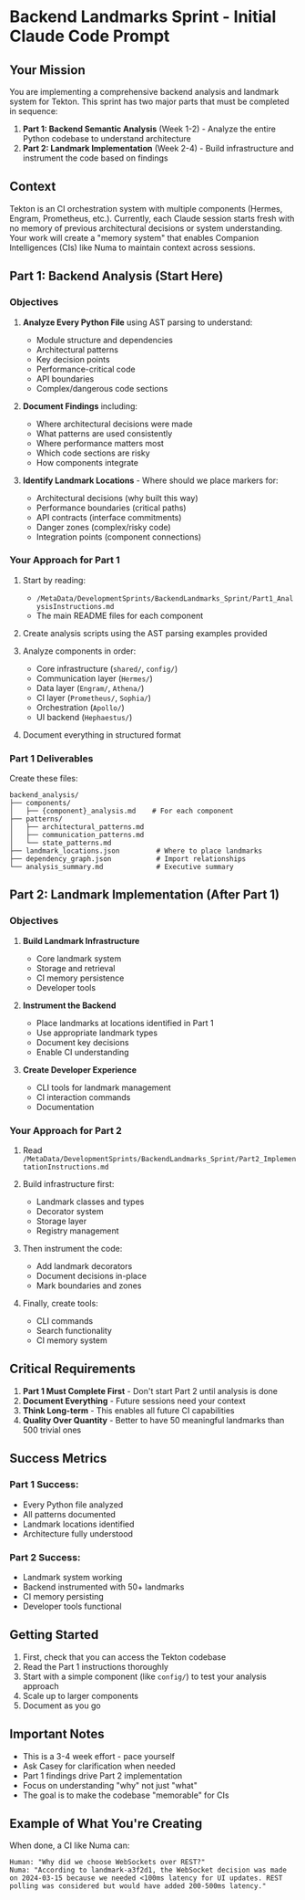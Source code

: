 # Backend Landmarks Sprint - Initial Claude Code Prompt

## Your Mission

You are implementing a comprehensive backend analysis and landmark system for Tekton. This sprint has two major parts that must be completed in sequence:

1. **Part 1: Backend Semantic Analysis** (Week 1-2) - Analyze the entire Python codebase to understand architecture
2. **Part 2: Landmark Implementation** (Week 2-4) - Build infrastructure and instrument the code based on findings

## Context

Tekton is an CI orchestration system with multiple components (Hermes, Engram, Prometheus, etc.). Currently, each Claude session starts fresh with no memory of previous architectural decisions or system understanding. Your work will create a "memory system" that enables Companion Intelligences (CIs) like Numa to maintain context across sessions.

## Part 1: Backend Analysis (Start Here)

### Objectives

1. **Analyze Every Python File** using AST parsing to understand:
   - Module structure and dependencies
   - Architectural patterns
   - Key decision points
   - Performance-critical code
   - API boundaries
   - Complex/dangerous code sections

2. **Document Findings** including:
   - Where architectural decisions were made
   - What patterns are used consistently
   - Where performance matters most
   - Which code sections are risky
   - How components integrate

3. **Identify Landmark Locations** - Where should we place markers for:
   - Architectural decisions (why built this way)
   - Performance boundaries (critical paths)
   - API contracts (interface commitments)
   - Danger zones (complex/risky code)
   - Integration points (component connections)

### Your Approach for Part 1

1. Start by reading:
   - `/MetaData/DevelopmentSprints/BackendLandmarks_Sprint/Part1_AnalysisInstructions.md`
   - The main README files for each component

2. Create analysis scripts using the AST parsing examples provided

3. Analyze components in order:
   - Core infrastructure (`shared/`, `config/`)
   - Communication layer (`Hermes/`)
   - Data layer (`Engram/`, `Athena/`)
   - CI layer (`Prometheus/`, `Sophia/`)
   - Orchestration (`Apollo/`)
   - UI backend (`Hephaestus/`)

4. Document everything in structured format

### Part 1 Deliverables

Create these files:
```
backend_analysis/
├── components/
│   ├── {component}_analysis.md    # For each component
├── patterns/
│   ├── architectural_patterns.md
│   ├── communication_patterns.md
│   └── state_patterns.md
├── landmark_locations.json         # Where to place landmarks
├── dependency_graph.json           # Import relationships
└── analysis_summary.md             # Executive summary
```

## Part 2: Landmark Implementation (After Part 1)

### Objectives

1. **Build Landmark Infrastructure**
   - Core landmark system
   - Storage and retrieval
   - CI memory persistence
   - Developer tools

2. **Instrument the Backend**
   - Place landmarks at locations identified in Part 1
   - Use appropriate landmark types
   - Document key decisions
   - Enable CI understanding

3. **Create Developer Experience**
   - CLI tools for landmark management
   - CI interaction commands
   - Documentation

### Your Approach for Part 2

1. Read `/MetaData/DevelopmentSprints/BackendLandmarks_Sprint/Part2_ImplementationInstructions.md`

2. Build infrastructure first:
   - Landmark classes and types
   - Decorator system
   - Storage layer
   - Registry management

3. Then instrument the code:
   - Add landmark decorators
   - Document decisions in-place
   - Mark boundaries and zones

4. Finally, create tools:
   - CLI commands
   - Search functionality
   - CI memory system

## Critical Requirements

1. **Part 1 Must Complete First** - Don't start Part 2 until analysis is done
2. **Document Everything** - Future sessions need your context
3. **Think Long-term** - This enables all future CI capabilities
4. **Quality Over Quantity** - Better to have 50 meaningful landmarks than 500 trivial ones

## Success Metrics

### Part 1 Success:
- Every Python file analyzed
- All patterns documented
- Landmark locations identified
- Architecture fully understood

### Part 2 Success:
- Landmark system working
- Backend instrumented with 50+ landmarks
- CI memory persisting
- Developer tools functional

## Getting Started

1. First, check that you can access the Tekton codebase
2. Read the Part 1 instructions thoroughly
3. Start with a simple component (like `config/`) to test your analysis approach
4. Scale up to larger components
5. Document as you go

## Important Notes

- This is a 3-4 week effort - pace yourself
- Ask Casey for clarification when needed
- Part 1 findings drive Part 2 implementation
- Focus on understanding "why" not just "what"
- The goal is to make the codebase "memorable" for CIs

## Example of What You're Creating

When done, a CI like Numa can:
```
Human: "Why did we choose WebSockets over REST?"
Numa: "According to landmark-a3f2d1, the WebSocket decision was made on 2024-03-15 because we needed <100ms latency for UI updates. REST polling was considered but would have added 200-500ms latency."